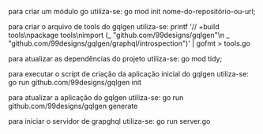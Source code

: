 para criar um módulo go utiliza-se: go mod init nome-do-repositório-ou-url;

para criar o arquivo de tools do gqlgen utiliza-se: printf '// +build tools\npackage tools\nimport (_ "github.com/99designs/gqlgen"\n _ "github.com/99designs/gqlgen/graphql/introspection")' | gofmt > tools.go

para atualizar as dependências do projeto utiliza-se: go mod tidy;

para executar o script de criação da aplicação inicial do gqlgen utiliza-se: go run github.com/99designs/gqlgen init

para atualizar a aplicação do gqlgen utiliza-se: go run github.com/99designs/gqlgen generate

para iniciar o servidor de grapghql utiliza-se: go run server.go
